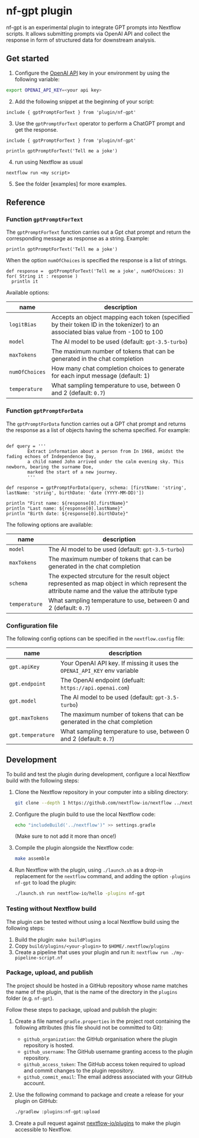 # nf-gpt plugin
 
nf-gpt is an experimental plugin to integrate GPT prompts into Nextflow scripts. It allows submitting
prompts via OpenAI API and collect the response in form of structured data for downstream analysis.

## Get started

1. Configure the [OpenAI API](https://platform.openai.com/api-keys) key in your environment by using the following variable:

```bash
export OPENAI_API_KEY=<your api key>
```

2. Add the following snippet at the beginning of your script:

```nextflow
include { gptPromptForText } from 'plugin/nf-gpt'
```

3. Use the `gptPromptForText` operator to perform a ChatGPT prompt and get the response.

```
include { gptPromptForText } from 'plugin/nf-gpt'

println gptPromptForText('Tell me a joke')

```

4. run using Nextflow as usual

```
nextflow run <my script>
```

5. See the folder [examples] for more examples.


## Reference 

### Function `gptPromptForText` 

The `gptPromptForText` function carries out a Gpt chat prompt and return the corresponding message as response as a string. Example: 


```nextflow
println gptPromptForText('Tell me a joke')
```


When the option `numOfChoices` is specified the response is a list of strings.

```nextflow
def response =  gptPromptForText('Tell me a joke', numOfChoices: 3)
for( String it : response )
  println it
```

Available options:


| name            | description                                                                                                                      |
|-----------------|----------------------------------------------------------------------------------------------------------------------------------|
| `logitBias`     | Accepts an object mapping each token (specified by their token ID in the tokenizer) to an associated bias value from -100 to 100 |
| `model`         | The AI model to be used (default: `gpt-3.5-turbo`)                                                                               |
| `maxTokens`     | The maximum number of tokens that can be generated in the chat completion                                                        |
| `numOfChoices`  | How many chat completion choices to generate for each input message (default: 1)                                                 |
| `temperature`   | What sampling temperature to use, between 0 and 2 (default: `0.7`)                                                               |


### Function `gptPromptForData` 

The `gptPromptForData` function carries out a GPT chat prompt and returns the response as a list of 
objects having the schema specified. For example: 

```nextflow 

def query = '''
        Extract information about a person from In 1968, amidst the fading echoes of Independence Day, 
        a child named John arrived under the calm evening sky. This newborn, bearing the surname Doe, 
        marked the start of a new journey.
        '''

def response = gptPromptForData(query, schema: [firstName: 'string', lastName: 'string', birthDate: 'date (YYYY-MM-DD)'])

println "First name: ${response[0].firstName}"
println "Last name: ${response[0].lastName}"
println "Birth date: ${response[0].birthDate}"
```


The following options are available: 


| name            | description |
|-----------------|-------------|
| `model`         | The AI model to be used (default: `gpt-3.5-turbo`) |
| `maxTokens`     | The maximum number of tokens that can be generated in the chat completion |
| `schema`        | The expected strcuture for the result object represented as map object in which represent the attribute name and the value the attribute type |
| `temperature`   | What sampling temperature to use, between 0 and 2 (default: `0.7`) |


### Configuration file 

The following config options can be specified in the `nextflow.config` file: 


| name            | description |
|-----------------|-------------|
| `gpt.apiKey`        | Your OpenAI API key. If missing it uses the `OPENAI_API_KEY` env variable | 
| `gpt.endpoint`      | The OpenAI endpoint (defualt: `https://api.openai.com`)   |
| `gpt.model`         | The AI model to be used (default: `gpt-3.5-turbo`) |
| `gpt.maxTokens`     | The maximum number of tokens that can be generated in the chat completion |
| `gpt.temperature`   | What sampling temperature to use, between 0 and 2 (default: `0.7`) |


## Development 

To build and test the plugin during development, configure a local Nextflow build with the following steps:

1. Clone the Nextflow repository in your computer into a sibling directory:
    ```bash
    git clone --depth 1 https://github.com/nextflow-io/nextflow ../nextflow
    ```
  
2. Configure the plugin build to use the local Nextflow code:
    ```bash
    echo "includeBuild('../nextflow')" >> settings.gradle
    ```
  
   (Make sure to not add it more than once!)

3. Compile the plugin alongside the Nextflow code:
    ```bash
    make assemble
    ```

4. Run Nextflow with the plugin, using `./launch.sh` as a drop-in replacement for the `nextflow` command, and adding the option `-plugins nf-gpt` to load the plugin:
    ```bash
    ./launch.sh run nextflow-io/hello -plugins nf-gpt
    ```

### Testing without Nextflow build

The plugin can be tested without using a local Nextflow build using the following steps:

1. Build the plugin: `make buildPlugins`
2. Copy `build/plugins/<your-plugin>` to `$HOME/.nextflow/plugins`
3. Create a pipeline that uses your plugin and run it: `nextflow run ./my-pipeline-script.nf`

### Package, upload, and publish

The project should be hosted in a GitHub repository whose name matches the name of the plugin, that is the name of the directory in the `plugins` folder (e.g. `nf-gpt`).

Follow these steps to package, upload and publish the plugin:

1. Create a file named `gradle.properties` in the project root containing the following attributes (this file should not be committed to Git):

   * `github_organization`: the GitHub organisation where the plugin repository is hosted.
   * `github_username`: The GitHub username granting access to the plugin repository.
   * `github_access_token`: The GitHub access token required to upload and commit changes to the plugin repository.
   * `github_commit_email`: The email address associated with your GitHub account.

2. Use the following command to package and create a release for your plugin on GitHub:
    ```bash
    ./gradlew :plugins:nf-gpt:upload
    ```

3. Create a pull request against [nextflow-io/plugins](https://github.com/nextflow-io/plugins/blob/main/plugins.json) to make the plugin accessible to Nextflow.

